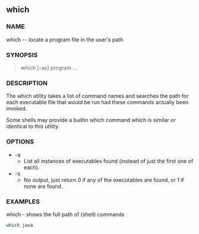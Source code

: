 ## which

### NAME

which -- locate a program file in the user's path

### SYNOPSIS

> which [-as] program ...

### DESCRIPTION

The which utility takes a list of command names and searches the path for each executable file that would be run had these commands actually been invoked.

Some shells may provide a builtin which command which is similar or identical to this utility.

### OPTIONS

* -a      
  * List all instances of executables found (instead of just the first one of each).
* -s      
  * No output, just return 0 if any of the executables are found, or 1 if none are found.

### EXAMPLES    

which - shows the full path of (shell) commands

```bash
which java
```
